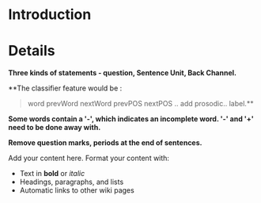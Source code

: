 # Introduction #


# Details #

**Three kinds of statements - question, Sentence Unit, Back Channel.**


**The classifier feature would be :
> word prevWord nextWord prevPOS nextPOS .. add prosodic..    label.**


**Some words contain a '-', which indicates an incomplete word. '-' and '+' need to be done away with.**


**Remove question marks, periods at the end of sentences.**




Add your content here.  Format your content with:
  * Text in **bold** or _italic_
  * Headings, paragraphs, and lists
  * Automatic links to other wiki pages